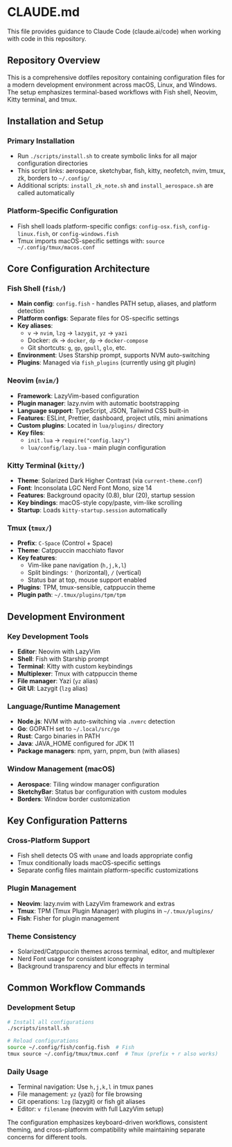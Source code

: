 # CLAUDE.md

This file provides guidance to Claude Code (claude.ai/code) when working with code in this repository.

## Repository Overview

This is a comprehensive dotfiles repository containing configuration files for a modern development environment across macOS, Linux, and Windows. The setup emphasizes terminal-based workflows with Fish shell, Neovim, Kitty terminal, and tmux.

## Installation and Setup

### Primary Installation
- Run `./scripts/install.sh` to create symbolic links for all major configuration directories
- This script links: aerospace, sketchybar, fish, kitty, neofetch, nvim, tmux, zk, borders to `~/.config/`
- Additional scripts: `install_zk_note.sh` and `install_aerospace.sh` are called automatically

### Platform-Specific Configuration
- Fish shell loads platform-specific configs: `config-osx.fish`, `config-linux.fish`, or `config-windows.fish`
- Tmux imports macOS-specific settings with: `source ~/.config/tmux/macos.conf`

## Core Configuration Architecture

### Fish Shell (`fish/`)
- **Main config**: `config.fish` - handles PATH setup, aliases, and platform detection
- **Platform configs**: Separate files for OS-specific settings
- **Key aliases**: 
  - `v` → `nvim`, `lzg` → `lazygit`, `yz` → `yazi`
  - Docker: `dk` → `docker`, `dp` → `docker-compose`
  - Git shortcuts: `g`, `gp`, `gpull`, `glo`, etc.
- **Environment**: Uses Starship prompt, supports NVM auto-switching
- **Plugins**: Managed via `fish_plugins` (currently using git plugin)

### Neovim (`nvim/`)
- **Framework**: LazyVim-based configuration
- **Plugin manager**: lazy.nvim with automatic bootstrapping
- **Language support**: TypeScript, JSON, Tailwind CSS built-in
- **Features**: ESLint, Prettier, dashboard, project utils, mini animations
- **Custom plugins**: Located in `lua/plugins/` directory
- **Key files**: 
  - `init.lua` → `require("config.lazy")`
  - `lua/config/lazy.lua` - main plugin configuration

### Kitty Terminal (`kitty/`)
- **Theme**: Solarized Dark Higher Contrast (via `current-theme.conf`)
- **Font**: Inconsolata LGC Nerd Font Mono, size 14
- **Features**: Background opacity (0.8), blur (20), startup session
- **Key bindings**: macOS-style copy/paste, vim-like scrolling
- **Startup**: Loads `kitty-startup.session` automatically

### Tmux (`tmux/`)
- **Prefix**: `C-Space` (Control + Space)
- **Theme**: Catppuccin macchiato flavor
- **Key features**: 
  - Vim-like pane navigation (`h,j,k,l`)
  - Split bindings: `'` (horizontal), `/` (vertical)
  - Status bar at top, mouse support enabled
- **Plugins**: TPM, tmux-sensible, catppuccin theme
- **Plugin path**: `~/.tmux/plugins/tpm/tpm`

## Development Environment

### Key Development Tools
- **Editor**: Neovim with LazyVim
- **Shell**: Fish with Starship prompt
- **Terminal**: Kitty with custom keybindings
- **Multiplexer**: Tmux with catppuccin theme
- **File manager**: Yazi (`yz` alias)
- **Git UI**: Lazygit (`lzg` alias)

### Language/Runtime Management
- **Node.js**: NVM with auto-switching via `.nvmrc` detection
- **Go**: GOPATH set to `~/.local/src/go`
- **Rust**: Cargo binaries in PATH
- **Java**: JAVA_HOME configured for JDK 11
- **Package managers**: npm, yarn, pnpm, bun (with aliases)

### Window Management (macOS)
- **Aerospace**: Tiling window manager configuration
- **SketchyBar**: Status bar configuration with custom modules
- **Borders**: Window border customization

## Key Configuration Patterns

### Cross-Platform Support
- Fish shell detects OS with `uname` and loads appropriate config
- Tmux conditionally loads macOS-specific settings
- Separate config files maintain platform-specific customizations

### Plugin Management
- **Neovim**: lazy.nvim with LazyVim framework and extras
- **Tmux**: TPM (Tmux Plugin Manager) with plugins in `~/.tmux/plugins/`
- **Fish**: Fisher for plugin management

### Theme Consistency
- Solarized/Catppuccin themes across terminal, editor, and multiplexer
- Nerd Font usage for consistent iconography
- Background transparency and blur effects in terminal

## Common Workflow Commands

### Development Setup
```bash
# Install all configurations
./scripts/install.sh

# Reload configurations
source ~/.config/fish/config.fish  # Fish
tmux source ~/.config/tmux/tmux.conf  # Tmux (prefix + r also works)
```

### Daily Usage
- Terminal navigation: Use `h,j,k,l` in tmux panes
- File management: `yz` (yazi) for file browsing
- Git operations: `lzg` (lazygit) or fish git aliases
- Editor: `v filename` (neovim with full LazyVim setup)

The configuration emphasizes keyboard-driven workflows, consistent theming, and cross-platform compatibility while maintaining separate concerns for different tools.